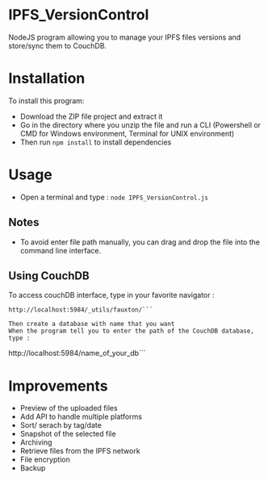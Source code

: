# IPFS_VersionControl

NodeJS program allowing you to manage your IPFS files versions and store/sync them to CouchDB.

# Installation

To install this program:

- Download the ZIP file project and extract it
- Go in the directory where you unzip the file and run a CLI (Powershell or CMD for Windows environment, Terminal for UNIX environment)
- Then run ```npm install``` to install dependencies

# Usage

- Open a terminal and type : ```node IPFS_VersionControl.js```

## Notes
- To avoid enter file path manually, you can drag and drop the file into the command line interface.


## Using CouchDB

To access couchDB interface, type in your favorite navigator :
```
http://localhost:5984/_utils/fauxton/```

Then create a database with name that you want
When the program tell you to enter the path of the CouchDB database, type :
```
http://localhost:5984/name_of_your_db```


# Improvements

- Preview of the uploaded files
- Add API to handle multiple platforms
- Sort/ serach by tag/date
- Snapshot of the selected file
- Archiving
- Retrieve files from the IPFS network
- File encryption
- Backup
